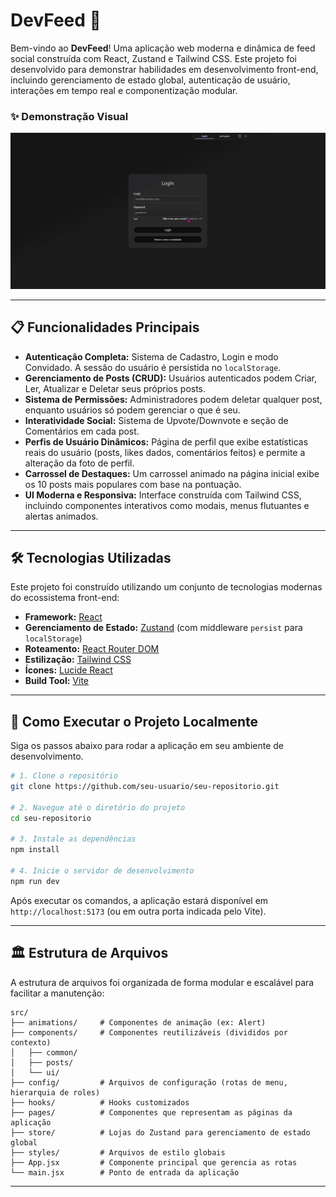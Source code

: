 # DevFeed 🚀

Bem-vindo ao **DevFeed**! Uma aplicação web moderna e dinâmica de feed social construída com React, Zustand e Tailwind CSS. Este projeto foi desenvolvido para demonstrar habilidades em desenvolvimento front-end, incluindo gerenciamento de estado global, autenticação de usuário, interações em tempo real e componentização modular.

### ✨ Demonstração Visual

![Demonstração de criação de User](./assets/createuser2.gif)

---

## 📋 Funcionalidades Principais

- **Autenticação Completa:** Sistema de Cadastro, Login e modo Convidado. A sessão do usuário é persistida no `localStorage`.
- **Gerenciamento de Posts (CRUD):** Usuários autenticados podem Criar, Ler, Atualizar e Deletar seus próprios posts.
- **Sistema de Permissões:** Administradores podem deletar qualquer post, enquanto usuários só podem gerenciar o que é seu.
- **Interatividade Social:** Sistema de Upvote/Downvote e seção de Comentários em cada post.
- **Perfis de Usuário Dinâmicos:** Página de perfil que exibe estatísticas reais do usuário (posts, likes dados, comentários feitos) e permite a alteração da foto de perfil.
- **Carrossel de Destaques:** Um carrossel animado na página inicial exibe os 10 posts mais populares com base na pontuação.
- **UI Moderna e Responsiva:** Interface construída com Tailwind CSS, incluindo componentes interativos como modais, menus flutuantes e alertas animados.

---

## 🛠️ Tecnologias Utilizadas

Este projeto foi construído utilizando um conjunto de tecnologias modernas do ecossistema front-end:

- **Framework:** [React](https://reactjs.org/)
- **Gerenciamento de Estado:** [Zustand](https://github.com/pmndrs/zustand) (com middleware `persist` para `localStorage`)
- **Roteamento:** [React Router DOM](https://reactrouter.com/)
- **Estilização:** [Tailwind CSS](https://tailwindcss.com/)
- **Ícones:** [Lucide React](https://lucide.dev/)
- **Build Tool:** [Vite](https://vitejs.dev/)

---

## 🚀 Como Executar o Projeto Localmente

Siga os passos abaixo para rodar a aplicação em seu ambiente de desenvolvimento.

```bash
# 1. Clone o repositório
git clone https://github.com/seu-usuario/seu-repositorio.git

# 2. Navegue até o diretório do projeto
cd seu-repositorio

# 3. Instale as dependências
npm install

# 4. Inicie o servidor de desenvolvimento
npm run dev
```

Após executar os comandos, a aplicação estará disponível em `http://localhost:5173` (ou em outra porta indicada pelo Vite).

---

## 🏛️ Estrutura de Arquivos

A estrutura de arquivos foi organizada de forma modular e escalável para facilitar a manutenção:

```
src/
├── animations/     # Componentes de animação (ex: Alert)
├── components/     # Componentes reutilizáveis (divididos por contexto)
│   ├── common/
│   ├── posts/
│   └── ui/
├── config/         # Arquivos de configuração (rotas de menu, hierarquia de roles)
├── hooks/          # Hooks customizados
├── pages/          # Componentes que representam as páginas da aplicação
├── store/          # Lojas do Zustand para gerenciamento de estado global
├── styles/         # Arquivos de estilo globais
├── App.jsx         # Componente principal que gerencia as rotas
└── main.jsx        # Ponto de entrada da aplicação
```

---
